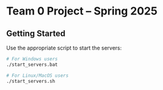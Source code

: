 # Team 0 Project – Spring 2025

## Getting Started

Use the appropriate script to start the servers:

```bash
# For Windows users
./start_servers.bat

# For Linux/MacOS users
./start_servers.sh
```
